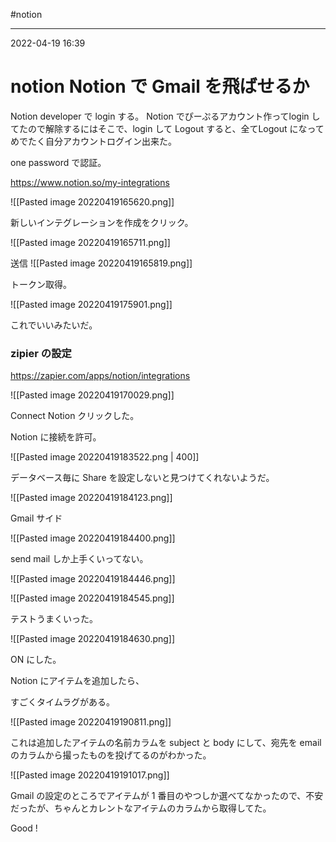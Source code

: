 #notion 

---
2022-04-19  16:39

# notion  Notion で Gmail を飛ばせるか

Notion developer で login する。
Notion でぴーぷるアカウント作ってlogin してたので解除するにはそこで、login して Logout すると、全てLogout になってめでたく自分アカウントログイン出来た。

one password で認証。

https://www.notion.so/my-integrations

![[Pasted image 20220419165620.png]]

新しいインテグレーションを作成をクリック。

![[Pasted image 20220419165711.png]]

送信
![[Pasted image 20220419165819.png]]

トークン取得。

![[Pasted image 20220419175901.png]]

これでいいみたいだ。

### zipier の設定
https://zapier.com/apps/notion/integrations

![[Pasted image 20220419170029.png]]

Connect Notion クリックした。

Notion に接続を許可。

![[Pasted image 20220419183522.png | 400]]

データベース毎に Share を設定しないと見つけてくれないようだ。

![[Pasted image 20220419184123.png]]

Gmail サイド

![[Pasted image 20220419184400.png]]

send mail しか上手くいってない。

![[Pasted image 20220419184446.png]]

![[Pasted image 20220419184545.png]]

テストうまくいった。

![[Pasted image 20220419184630.png]]

ON にした。

Notion にアイテムを追加したら、

すごくタイムラグがある。

![[Pasted image 20220419190811.png]]

これは追加したアイテムの名前カラムを subject と body にして、宛先を email のカラムから撮ったものを投げてるのがわかった。

![[Pasted image 20220419191017.png]]

Gmail の設定のところでアイテムが 1 番目のやつしか選べてなかったので、不安だったが、ちゃんとカレントなアイテムのカラムから取得してた。

Good !






